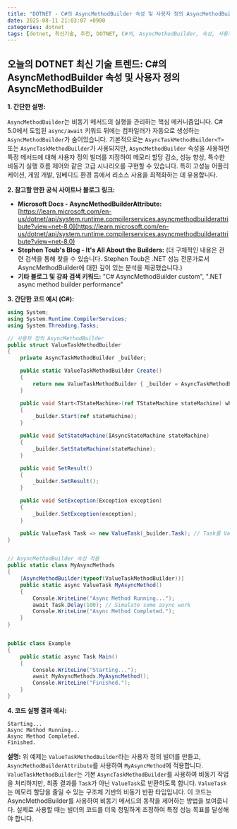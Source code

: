 ```yaml
---
title: "DOTNET - C#의 AsyncMethodBuilder 속성 및 사용자 정의 AsyncMethodBuilder"
date: 2025-08-11 21:03:07 +0900
categories: dotnet
tags: [dotnet, 최신기술, 추천, DOTNET, C#의, AsyncMethodBuilder, 속성, 사용자, 정의]
---
```


## 오늘의 DOTNET 최신 기술 트렌드: **C#의 AsyncMethodBuilder 속성 및 사용자 정의 AsyncMethodBuilder**

**1. 간단한 설명:**

`AsyncMethodBuilder`는 비동기 메서드의 실행을 관리하는 핵심 메커니즘입니다. C# 5.0에서 도입된 `async/await` 키워드 뒤에는 컴파일러가 자동으로 생성하는 `AsyncMethodBuilder`가 숨어있습니다.  기본적으로는 `AsyncTaskMethodBuilder<T>` 또는 `AsyncTaskMethodBuilder`가 사용되지만,  `AsyncMethodBuilder` 속성을 사용하면 특정 메서드에 대해 사용자 정의 빌더를 지정하여 메모리 할당 감소, 성능 향상, 특수한 비동기 실행 흐름 제어와 같은 고급 시나리오를 구현할 수 있습니다. 특히 고성능 어플리케이션, 게임 개발, 임베디드 환경 등에서 리소스 사용을 최적화하는 데 유용합니다.

**2. 참고할 만한 공식 사이트나 블로그 링크:**

*   **Microsoft Docs - AsyncMethodBuilderAttribute:** [https://learn.microsoft.com/en-us/dotnet/api/system.runtime.compilerservices.asyncmethodbuilderattribute?view=net-8.0](https://learn.microsoft.com/en-us/dotnet/api/system.runtime.compilerservices.asyncmethodbuilderattribute?view=net-8.0)
*   **Stephen Toub's Blog - It's All About the Builders:**  (더 구체적인 내용은 관련 검색을 통해 찾을 수 있습니다. Stephen Toub은 .NET 성능 전문가로서 AsyncMethodBuilder에 대한 깊이 있는 분석을 제공했습니다.)
*   **기타 블로그 및 강좌 검색 키워드:** "C# AsyncMethodBuilder custom", ".NET async method builder performance"

**3. 간단한 코드 예시 (C#):**

```csharp
using System;
using System.Runtime.CompilerServices;
using System.Threading.Tasks;

// 사용자 정의 AsyncMethodBuilder
public struct ValueTaskMethodBuilder
{
    private AsyncTaskMethodBuilder _builder;

    public static ValueTaskMethodBuilder Create()
    {
        return new ValueTaskMethodBuilder { _builder = AsyncTaskMethodBuilder.Create() };
    }

    public void Start<TStateMachine>(ref TStateMachine stateMachine) where TStateMachine : IAsyncStateMachine
    {
        _builder.Start(ref stateMachine);
    }

    public void SetStateMachine(IAsyncStateMachine stateMachine)
    {
        _builder.SetStateMachine(stateMachine);
    }

    public void SetResult()
    {
        _builder.SetResult();
    }

    public void SetException(Exception exception)
    {
        _builder.SetException(exception);
    }

    public ValueTask Task => new ValueTask(_builder.Task); // Task를 ValueTask로 감쌈
}


// AsyncMethodBuilder 속성 적용
public static class MyAsyncMethods
{
    [AsyncMethodBuilder(typeof(ValueTaskMethodBuilder))]
    public static async ValueTask MyAsyncMethod()
    {
        Console.WriteLine("Async Method Running...");
        await Task.Delay(100); // Simulate some async work
        Console.WriteLine("Async Method Completed.");
    }
}


public class Example
{
    public static async Task Main()
    {
        Console.WriteLine("Starting...");
        await MyAsyncMethods.MyAsyncMethod();
        Console.WriteLine("Finished.");
    }
}

```

**4. 코드 실행 결과 예시:**

```
Starting...
Async Method Running...
Async Method Completed.
Finished.
```

**설명:** 위 예제는 `ValueTaskMethodBuilder`라는 사용자 정의 빌더를 만들고, `AsyncMethodBuilderAttribute`를 사용하여 `MyAsyncMethod`에 적용합니다.  `ValueTaskMethodBuilder`는 기본 `AsyncTaskMethodBuilder`를 사용하여 비동기 작업을 처리하지만, 최종 결과를 `Task`가 아닌 `ValueTask`로 반환하도록 합니다.  `ValueTask`는 메모리 할당을 줄일 수 있는 구조체 기반의 비동기 반환 타입입니다.  이 코드는 AsyncMethodBuilder를 사용하여 비동기 메서드의 동작을 제어하는 방법을 보여줍니다. 실제로 사용할 때는 빌더의 코드를 더욱 정밀하게 조정하여 특정 성능 목표를 달성해야 합니다.

